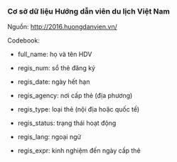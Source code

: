 



### Cơ sở dữ liệu Hướng dẫn viên du lịch Việt Nam

Nguồn: http://2016.huongdanvien.vn/

Codebook:

- full_name: họ và tên HDV

- regis_num: sổ thẻ đăng ký

- regis_date: ngày hết hạn

- regis_agency: nơi cấp thẻ (địa phương)

- regis_type: loại thẻ (nội địa hoặc quốc tế)

- regis_status: trạng thái hoạt động

- regis_lang: ngoại ngử

- regis_expr: kinh nghiệm đến ngày cấp thẻ


